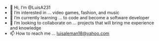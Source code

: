 - 👋 Hi, I’m @LuisA231
- 👀 I’m interested in ... video games, fashion, and music
- 🌱 I’m currently learning ... to code and become a software developer
- 💞️ I’m looking to collaborate on ... projects that will bring me experience and knowledge
- 📫 How to reach me ... luisaleman18@yahoo.com

<!---
LuisA231/LuisA231 is a ✨ special ✨ repository because its `README.md` (this file) appears on your GitHub profile.
You can click the Preview link to take a look at your changes.
--->
